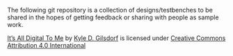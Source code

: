 The following git repository is a collection of designs/testbenches to be shared in the hopes of getting feedback or sharing with people as sample work.

<p class="has-line-data" data-line-start="0" data-line-end="1"><a href="https://github.com/kyle135/IADTM_Public">It’s All Digital To Me</a> by <a href="https://www.linkedin.com/in/kyle-gilsdorf-558b951/">Kyle D. Gilsdorf</a> is licensed under <a href="https://creativecommons.org/licenses/by/4.0/?ref=chooser-v1">Creative Commons Attribution 4.0 International<img src="https://mirrors.creativecommons.org/presskit/icons/cc.svg?ref=chooser-v1" alt=""><img src="https://mirrors.creativecommons.org/presskit/icons/by.svg?ref=chooser-v1" alt=""></a></p>
